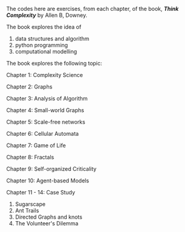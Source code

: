 The codes here are exercises, from each chapter, of the book, ***Think Complexity*** by Allen B, Downey.  

The book explores the idea of 
1. data structures and algorithm
2. python programming
3. computational modelling 

The book explores the following topic: 

Chapter 1: Complexity Science

Chapter 2: Graphs

Chapter 3: Analysis of Algorithm 

Chapter 4: Small-world Graphs

Chapter 5: Scale-free networks 

Chapter 6: Cellular Automata

Chapter 7: Game of Life

Chapter 8: Fractals 

Chapter 9: Self-organized Criticality 

Chapter 10: Agent-based Models

Chapter 11 - 14: Case Study 
1. Sugarscape
2. Ant Trails 
3. Directed Graphs and knots
4. The Volunteer's Dilemma
